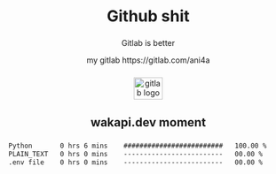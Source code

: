<h1 align="center">Github shit</h1>

###

<p align="center">Gitlab is better</p>

<p align="center">my gitlab https://gitlab.com/ani4a</p>

###

<div align="center">
  <img src="https://cdn.jsdelivr.net/gh/devicons/devicon/icons/gitlab/gitlab-original.svg" height="40" width="52" alt="gitlab logo"  />
</div>

###

<h2 align="center">wakapi.dev moment</h2>

###

<!--START_SECTION:waka-->

```txt
Python       0 hrs 6 mins    #########################   100.00 %
PLAIN_TEXT   0 hrs 0 mins    -------------------------   00.00 %
.env file    0 hrs 0 mins    -------------------------   00.00 %
```

<!--END_SECTION:waka-->

###
